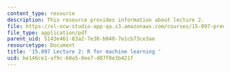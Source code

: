 ```yaml
---
content_type: resource
description: This resource provides information about lecture 2.
file: https://ol-ocw-studio-app-qa.s3.amazonaws.com/courses/15-097-prediction-machine-learning-and-statistics-spring-2012/be146ce1af9c60a50ee7d07f0e3b421f_MIT15_097S12_lec02.pdf
file_type: application/pdf
parent_uid: 5143e461-83a2-7e30-b040-7e1cb73ce3ae
resourcetype: Document
title: '15.097 Lecture 2: R for machine learning '
uid: be146ce1-af9c-60a5-0ee7-d07f0e3b421f
---
```

